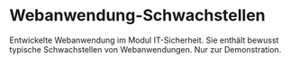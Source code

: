 # Webanwendung-Schwachstellen
Entwickelte Webanwendung im Modul IT-Sicherheit. Sie enthält bewusst typische Schwachstellen von Webanwendungen. Nur zur Demonstration.

